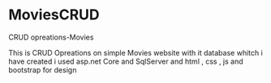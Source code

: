 # MoviesCRUD
CRUD opreations-Movies


This is CRUD Opreations on simple Movies website with it database whitch i have created
i used asp.net Core and SqlServer and html , css , js and bootstrap for design 
